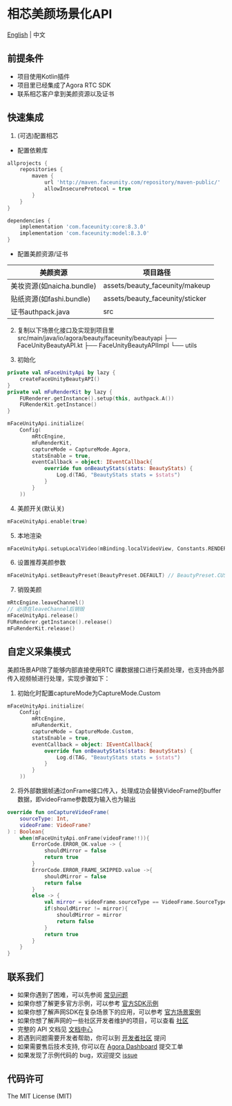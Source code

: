 # 相芯美颜场景化API

[English](README.md) | 中文

## 前提条件
- 项目使用Kotlin插件
- 项目里已经集成了Agora RTC SDK
- 联系相芯客户拿到美颜资源以及证书

## 快速集成
1. (可选)配置相芯
- 配置依赖库
```groovy
allprojects {
    repositories {
        maven {
            url 'http://maven.faceunity.com/repository/maven-public/'
            allowInsecureProtocol = true
        }
    }
}

dependencies {
    implementation 'com.faceunity:core:8.3.0'
    implementation 'com.faceunity:model:8.3.0'
}
```
- 配置美颜资源/证书

| 美颜资源                 | 项目路径                            |
|----------------------|---------------------------------|
| 美妆资源(如naicha.bundle) | assets/beauty_faceunity/makeup  |
| 贴纸资源(如fashi.bundle)  | assets/beauty_faceunity/sticker |
| 证书authpack.java      | src                             |

2. 复制以下场景化接口及实现到项目里
src/main/java/io/agora/beauty/faceunity/beautyapi
├── FaceUnityBeautyAPI.kt
├── FaceUnityBeautyAPIImpl
└── utils

3. 初始化
```kotlin
private val mFaceUnityApi by lazy {
    createFaceUnityBeautyAPI()
}
private val mFuRenderKit by lazy {
    FURenderer.getInstance().setup(this, authpack.A())
    FURenderKit.getInstance()
}

mFaceUnityApi.initialize(
    Config(
        mRtcEngine,
        mFuRenderKit,
        captureMode = CaptureMode.Agora,
        statsEnable = true,
        eventCallback = object: IEventCallback{
            override fun onBeautyStats(stats: BeautyStats) {
                Log.d(TAG, "BeautyStats stats = $stats")
            }
        }
    ))
```

4. 美颜开关(默认关)
```kotlin
mFaceUnityApi.enable(true)
```

5. 本地渲染
```kotlin
mFaceUnityApi.setupLocalVideo(mBinding.localVideoView, Constants.RENDER_MODE_FIT)
```

6. 设置推荐美颜参数
```kotlin
mFaceUnityApi.setBeautyPreset(BeautyPreset.DEFAULT) // BeautyPreset.CUSTOM：关闭推荐美颜参数
```

7. 销毁美颜
```kotlin
mRtcEngine.leaveChannel()
// 必须在leaveChannel后销毁
mFaceUnityApi.release()
FURenderer.getInstance().release()
mFuRenderKit.release()
```

## 自定义采集模式
美颜场景API除了能够内部直接使用RTC 祼数据接口进行美颜处理，也支持由外部传入视频帧进行处理，实现步骤如下：

1. 初始化时配置captureMode为CaptureMode.Custom
```kotlin
mFaceUnityApi.initialize(
    Config(
        mRtcEngine,
        mFuRenderKit,
        captureMode = CaptureMode.Custom,
        statsEnable = true,
        eventCallback = object: IEventCallback{
            override fun onBeautyStats(stats: BeautyStats) {
                Log.d(TAG, "BeautyStats stats = $stats")
            }
        }
    ))
```
2. 将外部数据帧通过onFrame接口传入，处理成功会替换VideoFrame的buffer数据，即videoFrame参数既为输入也为输出
```kotlin
override fun onCaptureVideoFrame(
    sourceType: Int,
    videoFrame: VideoFrame?
) : Boolean{
    when(mFaceUnityApi.onFrame(videoFrame!!)){
        ErrorCode.ERROR_OK.value -> {
            shouldMirror = false
            return true
        }
        ErrorCode.ERROR_FRAME_SKIPPED.value ->{
            shouldMirror = false
            return false
        }
        else -> {
            val mirror = videoFrame.sourceType == VideoFrame.SourceType.kFrontCamera
            if(shouldMirror != mirror){
                shouldMirror = mirror
                return false
            }
            return true
        }
    }
}
```

## 联系我们

- 如果你遇到了困难，可以先参阅 [常见问题](https://docs.agora.io/cn/faq)
- 如果你想了解更多官方示例，可以参考 [官方SDK示例](https://github.com/AgoraIO)
- 如果你想了解声网SDK在复杂场景下的应用，可以参考 [官方场景案例](https://github.com/AgoraIO-usecase)
- 如果你想了解声网的一些社区开发者维护的项目，可以查看 [社区](https://github.com/AgoraIO-Community)
- 完整的 API 文档见 [文档中心](https://docs.agora.io/cn/)
- 若遇到问题需要开发者帮助，你可以到 [开发者社区](https://rtcdeveloper.com/) 提问
- 如果需要售后技术支持, 你可以在 [Agora Dashboard](https://dashboard.agora.io) 提交工单
- 如果发现了示例代码的 bug，欢迎提交 [issue](https://github.com/AgoraIO-Community/BeautyAPI/issues)

## 代码许可

The MIT License (MIT)